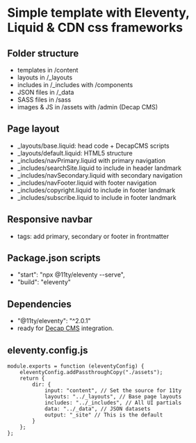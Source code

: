 # Simple template with Eleventy, Liquid & CDN css frameworks

## Folder structure

- templates in /content
- layouts in /_layouts
- includes in /_includes with /components
- JSON files in /_data
- SASS files in /sass
- images & JS in /assets with /admin (Decap CMS)

## Page layout

- _layouts/base.liquid: head code + DecapCMS scripts
- _layouts/default.liquid: HTML5 structure
- _includes/navPrimary.liquid with primary navigation
- _includes/searchSite.liquid to include in header landmark
- _includes/navSecondary.liquid with secondary navigation
- _includes/navFooter.liquid with footer navigation
- _includes/copyright.liquid to include in footer landmark
- _includes/subscribe.liquid to include in footer landmark

## Responsive navbar

- tags: add primary, secondary or footer in frontmatter

## Package.json scripts
- "start": "npx @11ty/eleventy --serve",
- "build": "eleventy"

## Dependencies
- "@11ty/eleventy": "^2.0.1"
- ready for [Decap CMS](https://decapcms.org/) integration.

## eleventy.config.js
```
module.exports = function (eleventyConfig) {
    eleventyConfig.addPassthroughCopy("./assets");
    return {
        dir: {
            input: "content", // Set the source for 11ty
            layouts: "../_layouts", // Base page layouts
            includes: "../_includes", // All UI partials
            data: "../_data", // JSON datasets
            output: "_site" // This is the default
        }
    };
};
```